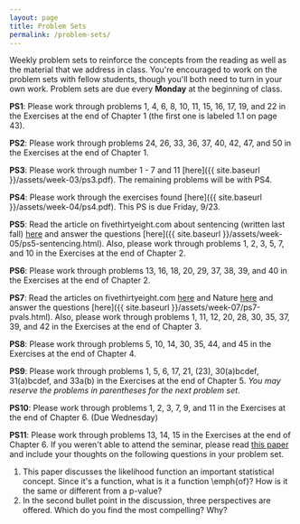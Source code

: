 ```yaml
---
layout: page
title: Problem Sets
permalink: /problem-sets/
---
```


Weekly problem sets to reinforce the concepts from the reading as
well as the material that we address in class. You're encouraged to work on the problem sets with fellow students, though you'll both need to turn in your own work. Problem sets are due every **Monday** at the beginning of class.


**PS1**: Please work through problems 1, 4, 6, 8, 10, 11, 15, 16, 17, 19, and 22 in the Exercises at the end of Chapter 1 (the first one is labeled 1.1 on page 43).

**PS2**: Please work through problems 24, 26, 33, 36, 37, 40, 42, 47, and 50 in the Exercises at the end of Chapter 1.

**PS3**: Please work through number 1 - 7 and 11 [here]({{ site.baseurl }}/assets/week-03/ps3.pdf). The remaining problems will be with PS4.

**PS4**: Please work through the exercises found [here]({{ site.baseurl }}/assets/week-04/ps4.pdf). This PS is due Friday, 9/23.

**PS5**:  Read the article on fivethirtyeight.com about sentencing (written last fall) <a href = "http://fivethirtyeight.com/features/prison-reform-risk-assessment/" target = "_blank">here</a> and answer the questions [here]({{ site.baseurl }}/assets/week-05/ps5-sentencing.html).  Also, please work through problems 1, 2, 3, 5, 7, and 10 in the Exercises at the end of Chapter 2.

**PS6**: Please work through problems 13, 16, 18, 20, 29, 37, 38, 39, and 40 in the Exercises at the end of Chapter 2.

**PS7**: Read the articles on fivethirtyeight.com <a href = "http://fivethirtyeight.com/features/statisticians-found-one-thing-they-can-agree-on-its-time-to-stop-misusing-p-values/" target = "_blank">here</a> and Nature <a href = "http://www.nature.com/news/statisticians-issue-warning-over-misuse-of-p-values-1.19503" target = "_blank">here</a> and answer the questions [here]({{ site.baseurl }}/assets/week-07/ps7-pvals.html). Also, please work through problems 1, 11, 12, 20, 28, 30, 35, 37, 39, and 42 in the Exercises at the end of Chapter 3.

**PS8**: Please work through problems 5, 10, 14, 30, 35, 44, and 45 in the Exercises at the end of Chapter 4.

**PS9**: Please work through problems 1, 5, 6, 17, 21, (23), 30(a)bcdef, 31(a)bcdef, and 33a(b) in the Exercises at the end of Chapter 5. *You may reserve the problems in parentheses for the next problem set*.

**PS10**: Please work through problems 1, 2, 3, 7, 9, and 11 in the Exercises at the end of Chapter 6. (Due Wednesday)

**PS11**: Please work through problems 13, 14, 15 in the Exercises at the end of Chapter 6. If you weren't able to attend the seminar, please read [this paper](http://people.math.umass.edu/~lavine/whatisbayes.pdf) and include your thoughts on the following questions in your problem set.

1. This paper discusses the likelihood function an important statistical concept. Since it's a function, what is it a function \emph{of}? How is it the same or different from a p-value?
2. In the second bullet point in the discussion, three perspectives are offered. Which do you find the most compelling? Why?